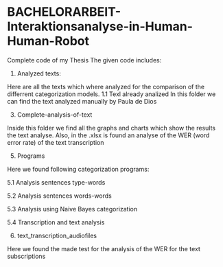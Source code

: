 # BACHELORARBEIT-Interaktionsanalyse-in-Human-Human-Robot
Complete code of my Thesis
The given code includes: 
1. Analyzed texts:

Here are all the texts which where analyzed for the comparison of the differrent categorization models. 
  1.1 Texl already analized
  In this folder we can find the text analyzed manually by Paula de Dios

3. Complete-analysis-of-text

Inside this folder we find all the graphs and charts which show the results the text analyse. Also, in the .xlsx is found an analyse of the WER (word error rate) of the text transcription


5. Programs

Here we found following categorization programs: 

5.1 Analysis sentences type-words

5.2 Analysis sentences words-words

5.3 Analysis using Naive Bayes categorization

5.4 Transcription and text analysis


6. text_transcription_audiofiles


Here we found the made test for the analysis of the WER for the text subscriptions
